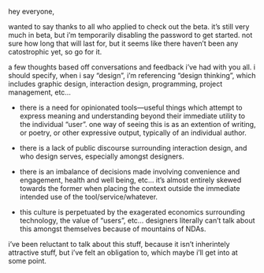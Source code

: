 hey everyone,

wanted to say thanks to all who applied to check out the beta. it’s still very much in beta, but i’m temporarily disabling the password to get started. not sure how long that will last for, but it seems like there haven’t been any catostrophic yet, so go for it.

a few thoughts based off conversations and feedback i’ve had with you all. i should specify, when i say “design”, i’m referencing “design thinking”, which includes graphic design, interaction design, programming, project management, etc…

- there is a need for opinionated tools—useful things which attempt to express meaning and understanding beyond their immediate utility to the individual “user”. one way of seeing this is as an extention of writing, or poetry, or other expressive output, typically of an individual author.

- there is a lack of public discourse surrounding interaction design, and who design serves, especially amongst designers.

- there is an imbalance of decisions made involving convenience and engagement, health and well being, etc…  it’s almost entirely skewed towards the former when placing the context outside the immediate intended use of the tool/service/whatever.

- this culture is perpetuated by the exagerated economics surrounding technology, the value of “users”, etc… designers literally can’t talk about this amongst themselves because of mountains of NDAs.

i’ve been reluctant to talk about this stuff, because it isn’t inherintely  attractive stuff, but i’ve felt an obligation to, which maybe i’ll get into at some point.